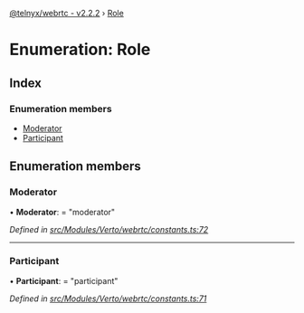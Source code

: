 [@telnyx/webrtc - v2.2.2](../README.md) › [Role](role.md)

# Enumeration: Role

## Index

### Enumeration members

* [Moderator](role.md#moderator)
* [Participant](role.md#participant)

## Enumeration members

###  Moderator

• **Moderator**: = "moderator"

*Defined in [src/Modules/Verto/webrtc/constants.ts:72](https://github.com/team-telnyx/webrtc/blob/main/packages/js/src/Modules/Verto/webrtc/constants.ts#L72)*

___

###  Participant

• **Participant**: = "participant"

*Defined in [src/Modules/Verto/webrtc/constants.ts:71](https://github.com/team-telnyx/webrtc/blob/main/packages/js/src/Modules/Verto/webrtc/constants.ts#L71)*
